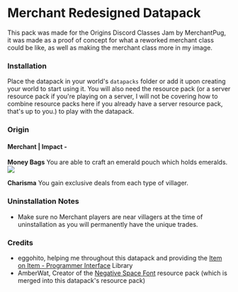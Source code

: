# Merchant Redesigned Datapack
This pack was made for the Origins Discord Classes Jam by MerchantPug, it was made as a proof of concept for what a reworked merchant class could be like, as well as making the merchant class more in my image.

### Installation
Place the datapack in your world's `datapacks` folder or add it upon creating your world to start using it. You will also need the resource pack (or a server resource pack if you're playing on a server, I will not be covering how to combine resource packs here if you already have a server resource pack, that's up to you.) to play with the datapack.

### Origin
#### Merchant | Impact -
**Money Bags**
You are able to craft an emerald pouch which holds emeralds.
![](https://i.imgur.com/OoQk2Fj.png)

**Charisma**
You gain exclusive deals from each type of villager.

### Uninstallation Notes
- Make sure no Merchant players are near villagers at the time of uninstallation as you will permanently have the unique trades.

### Credits
- eggohito, helping me throughout this datapack and providing the [Item on Item - Programmer Interface](https://github.com/eggohito/ioi-pi) Library
- AmberWat, Creator of the [Negative Space Font](https://github.com/AmberWat/NegativeSpaceFont/) resource pack (which is merged into this datapack's resource pack)